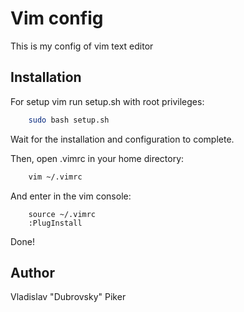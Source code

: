 # Vim config 
This is my config of vim text editor

## Installation
For setup vim run setup.sh with root privileges:
```bash
    sudo bash setup.sh
```
Wait for the installation and configuration to complete.

Then, open .vimrc in your home directory:
```bash 
    vim ~/.vimrc
```
And enter in the vim console:
```
    source ~/.vimrc
    :PlugInstall
```
Done!

## Author
Vladislav "Dubrovsky" Piker

